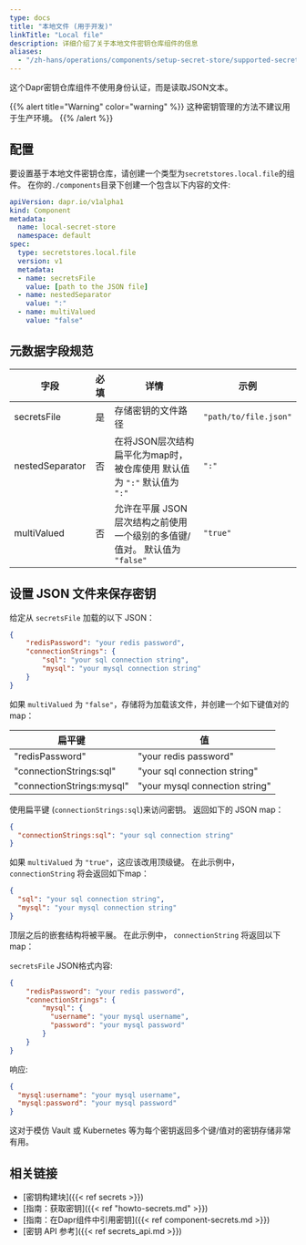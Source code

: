 ```yaml
---
type: docs
title: "本地文件 (用于开发)"
linkTitle: "Local file"
description: 详细介绍了关于本地文件密钥仓库组件的信息
aliases:
  - "/zh-hans/operations/components/setup-secret-store/supported-secret-stores/file-secret-store/"
---
```


这个Dapr密钥仓库组件不使用身份认证，而是读取JSON文本。

{{% alert title="Warning" color="warning" %}}
这种密钥管理的方法不建议用于生产环境。
{{% /alert %}}

## 配置

要设置基于本地文件密钥仓库，请创建一个类型为`secretstores.local.file`的组件。 在你的`./components`目录下创建一个包含以下内容的文件:

```yaml
apiVersion: dapr.io/v1alpha1
kind: Component
metadata:
  name: local-secret-store
  namespace: default
spec:
  type: secretstores.local.file
  version: v1
  metadata:
  - name: secretsFile
    value: [path to the JSON file]
  - name: nestedSeparator
    value: ":"
  - name: multiValued
    value: "false"
```

## 元数据字段规范

| 字段              | 必填 | 详情                                             | 示例                    |
| --------------- |:--:| ---------------------------------------------- | --------------------- |
| secretsFile     | 是  | 存储密钥的文件路径                                      | `"path/to/file.json"` |
| nestedSeparator | 否  | 在将JSON层次结构扁平化为map时，被仓库使用 默认值为 `":"` 默认值为 `":"` | `":"`                 |
| multiValued     | 否  | 允许在平展 JSON 层次结构之前使用一个级别的多值键/值对。 默认值为 `"false"` | `"true"`              |

## 设置 JSON 文件来保存密钥

给定从 `secretsFile` 加载的以下 JSON：

```json
{
    "redisPassword": "your redis password",
    "connectionStrings": {
        "sql": "your sql connection string",
        "mysql": "your mysql connection string"
    }
}
```

如果 `multiValued` 为 `"false"`，存储将为加载该文件，并创建一个如下键值对的map：

| 扁平键                       | 值                              |
| ------------------------- | ------------------------------ |
| "redisPassword"           | "your redis password"          |
| "connectionStrings:sql"   | "your sql connection string"   |
| "connectionStrings:mysql" | "your mysql connection string" |

使用扁平键 (`connectionStrings:sql`)来访问密钥。 返回如下的 JSON map：

```json
{
  "connectionStrings:sql": "your sql connection string"
}
```

如果 `multiValued` 为 `"true"`，这应该改用顶级键。 在此示例中，`connectionString` 将会返回如下map：

```json
{
  "sql": "your sql connection string",
  "mysql": "your mysql connection string"
}
```

顶层之后的嵌套结构将被平展。 在此示例中， `connectionString` 将返回以下map：

`secretsFile` JSON格式内容:

```json
{
    "redisPassword": "your redis password",
    "connectionStrings": {
        "mysql": {
          "username": "your mysql username",
          "password": "your mysql password"
        }
    }
}
```

响应:

```json
{
  "mysql:username": "your mysql username",
  "mysql:password": "your mysql password"
}
```

这对于模仿 Vault 或 Kubernetes 等为每个密钥返回多个键/值对的密钥存储非常有用。

## 相关链接
- [密钥构建块]({{< ref secrets >}})
- [指南：获取密钥]({{< ref "howto-secrets.md" >}})
- [指南：在Dapr组件中引用密钥]({{< ref component-secrets.md >}})
- [密钥 API 参考]({{< ref secrets_api.md >}})
